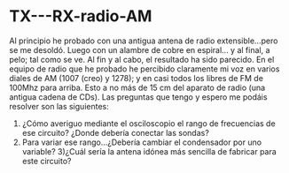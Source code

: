 # TX---RX-radio-AM


Al principio he probado con una antigua antena de radio extensible...pero se me desoldó.
Luego con un alambre de cobre en espiral... y al final, a pelo; tal como se ve.
Al fin y al cabo, el resultado ha sido parecido.
En el equipo de radio que he probado he percibido claramente mi voz en varios diales de AM (1007 (creo) y 1278); y en casi todos los libres de FM de 100Mhz para arriba. Esto a no más de 15 cm del aparato de radio (una antigua cadena de CDs).
Las preguntas que tengo y espero me podáis resolver son las siguientes:

1) ¿Cómo averiguo mediante el osciloscopio el rango de frecuencias de ese circuito? ¿Donde debería conectar las sondas?
2) Para variar ese rango...¿Debería cambiar el condensador por uno variable?
3)¿Cuál sería la antena idónea más sencilla de fabricar para este circuito?
